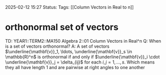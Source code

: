 2025-02-12 15:27
Status: 
Tags: [[Column Vectors in Real to n]]
# orthonormal set of vectors

TD: YEAR1::TERM2::MA150 Algebra 2::01 Column Vectors in Real^n 
Q: When is a set of vectors orthonormal?
A: A set of vectors $\underline{\mathbf{v}}_1, \ldots, \underline{\mathbf{v}}_s \in \mathbb{R}^n$ is orthonormal if and only if $\underline{\mathbf{v}}_i \cdot \underline{\mathbf{v}}_j = \delta_{ij}$ for each $i, j = 1, \ldots, s$.
Which means they all have length 1 and are pairwise at right angles to one another
<!--ID: 1739374270347-->
